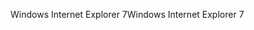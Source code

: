 <span data-ttu-id="863c9-101">Windows Internet Explorer 7</span><span class="sxs-lookup"><span data-stu-id="863c9-101">Windows Internet Explorer 7</span></span>